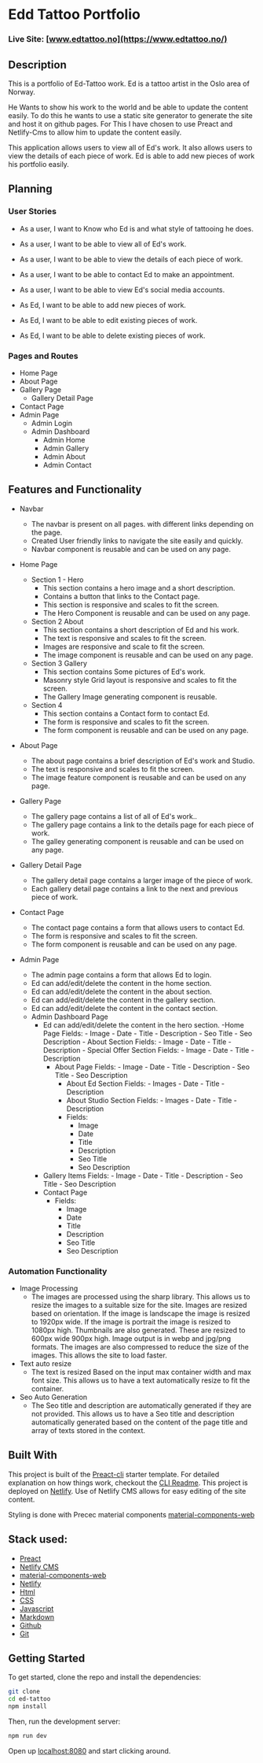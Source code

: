 # Edd Tattoo Portfolio

### Live Site: [www.edtattoo.no](https://www.edtattoo.no/)
## Description
This is a portfolio of Ed-Tattoo work. Ed is a tattoo artist in the Oslo area of Norway.

He Wants to show his work to the world and be able to update the content easily.
To do this he wants to use a static site generator to generate the site and host it on github pages.
For This I have chosen to use Preact and Netlify-Cms to allow him to update the content easily.

This application allows users to view all of Ed's work. 
It also allows users to view the details of each piece of work.
Ed is able to add new pieces of work his portfolio easily.

## Planning
### User Stories
* As a user, I want to Know who Ed is and what style of tattooing he does.
* As a user, I want to be able to view all of Ed's work.
* As a user, I want to be able to view the details of each piece of work.
* As a user, I want to be able to contact Ed to make an appointment.
* As a user, I want to be able to view Ed's social media accounts.

* As Ed, I want to be able to add new pieces of work.
* As Ed, I want to be able to edit existing pieces of work.
* As Ed, I want to be able to delete existing pieces of work.


### Pages and Routes
- Home Page
- About Page
- Gallery Page
    - Gallery Detail Page
- Contact Page
- Admin Page
    - Admin Login
    - Admin Dashboard
        - Admin Home
        - Admin Gallery
        - Admin About
        - Admin Contact

## Features and Functionality
* Navbar
    - The navbar is present on all pages. with different links depending on the page.
    - Created User friendly links to navigate the site easily and quickly.
    - Navbar component is reusable and can be used on any page.
* Home Page
    - Section 1 - Hero
        - This section contains a hero image and a short description.
        - Contains a button that links to the Contact page.
        - This section is responsive and scales to fit the screen.
        - The Hero Component is reusable and can be used on any page.
    - Section 2 About
        - This section contains a short description of Ed and his work.
        - The text is responsive and scales to fit the screen.
        - Images are responsive and scale to fit the screen.
        - The image component is reusable and can be used on any page.
    - Section 3 Gallery
        - This section contains Some pictures of Ed's work.
        - Masonry style Grid layout is responsive and scales to fit the screen.
        - The Gallery Image generating component is reusable.
    - Section 4
        - This section contains a Contact form to contact Ed.
        - The form is responsive and scales to fit the screen.
        - The form component is reusable and can be used on any page.
    
* About Page
    - The about page contains a brief description of Ed's work and Studio.
    - The text is responsive and scales to fit the screen.
    - The image feature component is reusable and can be used on any page.
* Gallery Page
    - The gallery page contains a list of all of Ed's work..
    - The gallery page contains a link to the details page for each piece of work.
    - The galley generating component is reusable and can be used on any page.
* Gallery Detail Page
    - The gallery detail page contains a larger image of the piece of work.
    - Each gallery detail page contains a link to the next and previous piece of work.
* Contact Page
    - The contact page contains a form that allows users to contact Ed.
    - The form is responsive and scales to fit the screen.
    - The form component is reusable and can be used on any page.
* Admin Page
    - The admin page contains a form that allows Ed to login.
    - Ed can add/edit/delete the content in the home section.
    - Ed can add/edit/delete the content in the about section.
    - Ed can add/edit/delete the content in the gallery section.
    - Ed can add/edit/delete the content in the contact section.
    * Admin Dashboard Page
        - Ed can add/edit/delete the content in the hero section.
            -Home Page
                Fields:
                    - Image
                    - Date
                    - Title
                    - Description
                    - Seo Title
                    - Seo Description
                - About Section
                    Fields:
                        - Image
                        - Date
                        - Title
                        - Description
                - Special Offer Section
                    Fields:
                        - Image
                        - Date
                        - Title
                        - Description
            - About Page
                Fields:
                    - Image
                    - Date
                    - Title
                    - Description
                    - Seo Title
                    - Seo Description
                - About Ed Section
                    Fields:
                        - Images
                        - Date
                        - Title
                        - Description
                - About Studio Section
                    Fields:
                        - Images
                        - Date
                        - Title
                        - Description
                - Fields:
                    - Image
                    - Date
                    - Title
                    - Description
                    - Seo Title
                    - Seo Description
        - Gallery Items
            Fields:
                - Image
                - Date
                - Title
                - Description
                - Seo Title
                - Seo Description
        - Contact Page
            - Fields:
                - Image
                - Date
                - Title
                - Description
                - Seo Title
                - Seo Description
        

### Automation Functionality
* Image Processing
    - The images are processed using the sharp library. This allows us to resize the images to a suitable size for the site. Images are resized based on orientation. If the image is landscape the image is resized to 1920px wide. If the image is portrait the image is resized to 1080px high. Thumbnails are also generated. These are resized to 600px wide 900px high. Image output is in webp and jpg/png formats. The images are also compressed to reduce the size of the images. This allows the site to load faster.
* Text auto resize 
    - The text is resized Based on the input max container width and max font size. This allows us to have a text automatically resize to fit the container.
* Seo Auto Generation
    - The Seo title and description are automatically generated if they are not provided. This allows us to have a Seo title and description automatically generated based on the content of the page title and array of texts stored in the context.

## Built With

This project is built of the [Preact-cli](https://github.com/preactjs/preact-cli) starter template.
For detailed explanation on how things work, checkout the [CLI Readme](https://github.com/developit/preact-cli/blob/master/README.md). This project is deployed on [Netlify](https://www.netlify.com/).
Use of Netlify CMS allows for easy editing of the site content.

Styling is done with Precec material components [material-components-web](https://material.preactjs.com/)

## Stack used:
* [Preact](https://preactjs.com/)
* [Netlify CMS](https://www.netlifycms.org/)
* [material-components-web](https://material.preactjs.com/)
* [Netlify](https://www.netlify.com/)
* [Html](https://www.w3schools.com/html/)
* [CSS](https://www.w3schools.com/css/)
* [Javascript](https://www.w3schools.com/js/)
* [Markdown](https://www.markdownguide.org/)
* [Github](https://github.com/)
* [Git](https://git-scm.com/)

## Getting Started
To get started, clone the repo and install the dependencies:

```bash
git clone
cd ed-tattoo
npm install
```

Then, run the development server:
 
```bash
npm run dev
```

Open up [localhost:8080](http://localhost:8080) and start clicking around.

